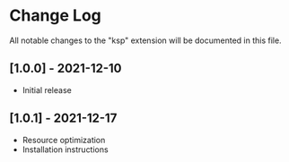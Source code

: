 # Change Log

All notable changes to the "ksp" extension will be documented in this file.

## [1.0.0] - 2021-12-10
- Initial release
## [1.0.1] - 2021-12-17
- Resource optimization
- Installation instructions
